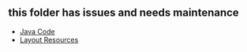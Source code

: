 ## this folder has issues and needs maintenance

 - [Java Code](./app/src/main/java/com/example/pckosek/customviews_09) <br>
 - [Layout Resources](./app/src/main/res/layout)